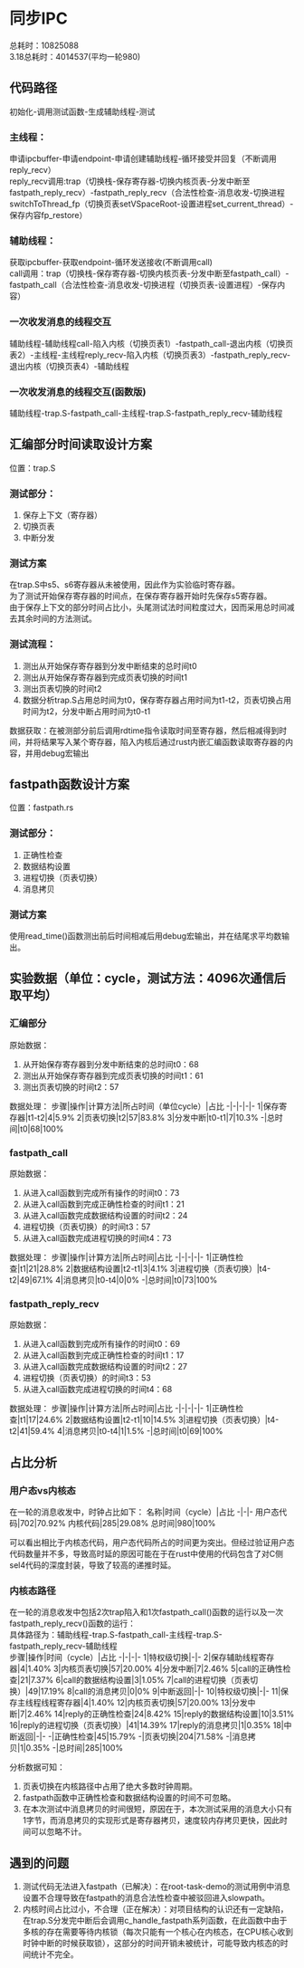# 同步IPC
总耗时：10825088  
3.18总耗时：4014537(平均一轮980)

## 代码路径
初始化-调用测试函数-生成辅助线程-测试  
### 主线程：
申请ipcbuffer-申请endpoint-申请创建辅助线程-循环接受并回复（不断调用reply_recv）  
reply_recv调用:trap（切换栈-保存寄存器-切换内核页表-分发中断至fastpath_reply_recv）-fastpath_reply_recv（合法性检查-消息收发-切换进程switchToThread_fp（切换页表setVSpaceRoot-设置进程set_current_thread）-保存内容fp_restore）
### 辅助线程：
获取ipcbuffer-获取endpoint-循环发送接收(不断调用call)  
call调用：trap（切换栈-保存寄存器-切换内核页表-分发中断至fastpath_call）-fastpath_call（合法性检查-消息收发-切换进程（切换页表-设置进程）-保存内容）
### 一次收发消息的线程交互
辅助线程-辅助线程call-陷入内核（切换页表1）-fastpath_call-退出内核（切换页表2）-主线程-主线程reply_recv-陷入内核（切换页表3）-fastpath_reply_recv-退出内核（切换页表4）-辅助线程
### 一次收发消息的线程交互(函数版)
辅助线程-trap.S-fastpath_call-主线程-trap.S-fastpath_reply_recv-辅助线程
## 汇编部分时间读取设计方案
位置：trap.S  
### 测试部分： 
1. 保存上下文（寄存器）
2. 切换页表
3. 中断分发
### 测试方案
在trap.S中s5、s6寄存器从未被使用，因此作为实验临时寄存器。  
为了测试开始保存寄存器的时间点，在保存寄存器开始时先保存s5寄存器。  
由于保存上下文的部分时间占比小，头尾测试法时间粒度过大，因而采用总时间减去其余时间的方法测试。  
### 测试流程：
1. 测出从开始保存寄存器到分发中断结束的总时间t0
2. 测出从开始保存寄存器到完成页表切换的时间t1
3. 测出页表切换的时间t2
4. 数据分析trap.S占用总时间为t0，保存寄存器占用时间为t1-t2，页表切换占用时间为t2，分发中断占用时间为t0-t1  

数据获取：在被测部分前后调用rdtime指令读取时间至寄存器，然后相减得到时间，并将结果写入某个寄存器，陷入内核后通过rust内嵌汇编函数读取寄存器的内容，并用debug宏输出
## fastpath函数设计方案
位置：fastpath.rs  
### 测试部分： 
1. 正确性检查
2. 数据结构设置
3. 进程切换（页表切换）
4. 消息拷贝
### 测试方案
使用read_time()函数测出前后时间相减后用debug宏输出，并在结尾求平均数输出。
## 实验数据（单位：cycle，测试方法：4096次通信后取平均）
### 汇编部分
原始数据：  
1. 从开始保存寄存器到分发中断结束的总时间t0：68
2. 测出从开始保存寄存器到完成页表切换的时间t1：61
3. 测出页表切换的时间t2：57

数据处理：
步骤|操作|计算方法|所占时间（单位cycle）|占比
-|-|-|-|-
1|保存寄存器|t1-t2|4|5.9%
2|页表切换|t2|57|83.8%
3|分发中断|t0-t1|7|10.3%
-|总时间|t0|68|100%

### fastpath_call
原始数据：  
1. 从进入call函数到完成所有操作的时间t0：73
2. 从进入call函数到完成正确性检查的时间t1：21
3. 从进入call函数完成数据结构设置的时间t2：24
4. 进程切换（页表切换）的时间t3：57
5. 从进入call函数完成进程切换的时间t4：73

数据处理：
步骤|操作|计算方法|所占时间|占比
-|-|-|-|-
1|正确性检查|t1|21|28.8%
2|数据结构设置|t2-t1|3|4.1%
3|进程切换（页表切换）|t4-t2|49|67.1%
4|消息拷贝|t0-t4|0|0%
-|总时间|t0|73|100%

### fastpath_reply_recv
原始数据：  
1. 从进入call函数到完成所有操作的时间t0：69
2. 从进入call函数到完成正确性检查的时间t1：17
3. 从进入call函数完成数据结构设置的时间t2：27
4. 进程切换（页表切换）的时间t3：53
5. 从进入call函数完成进程切换的时间t4：68

数据处理：
步骤|操作|计算方法|所占时间|占比
-|-|-|-|-
1|正确性检查|t1|17|24.6%
2|数据结构设置|t2-t1|10|14.5%
3|进程切换（页表切换）|t4-t2|41|59.4%
4|消息拷贝|t0-t4|1|1.5%
-|总时间|t0|69|100%

## 占比分析
### 用户态vs内核态
在一轮的消息收发中，时钟占比如下：
名称|时间（cycle）|占比
-|-|-
用户态代码|702|70.92%
内核代码|285|29.08%
总时间|980|100%

可以看出相比于内核态代码，用户态代码所占的时间更为突出。但经过验证用户态代码数量并不多，导致高时延的原因可能在于在rust中使用的代码包含了对C侧sel4代码的深度封装，导致了较高的递推时延。
### 内核态路径
在一轮的消息收发中包括2次trap陷入和1次fastpath_call()函数的运行以及一次fastpath_reply_recv()函数的运行：  
具体路径为：辅助线程-trap.S-fastpath_call-主线程-trap.S-fastpath_reply_recv-辅助线程  
步骤|操作|时间（cycle）|占比
-|-|-|-
1|特权级切换|-|-
2|保存辅助线程寄存器|4|1.40%
3|内核页表切换|57|20.00%
4|分发中断|7|2.46%
5|call的正确性检查|21|7.37%
6|call的数据结构设置|3|1.05%
7|call的进程切换（页表切换）|49|17.19%
8|call的消息拷贝|0|0%
9|中断返回|-|-
10|特权级切换|-|-
11|保存主线程线程寄存器|4|1.40%
12|内核页表切换|57|20.00%
13|分发中断|7|2.46%
14|reply的正确性检查|24|8.42%
15|reply的数据结构设置|10|3.51%
16|reply的进程切换（页表切换）|41|14.39%
17|reply的消息拷贝|1|0.35%
18|中断返回|-|-
-|正确性检查|45|15.79%
-|页表切换|204|71.58%
-|消息拷贝|1|0.35%
-|总时间|285|100%

分析数据可知：
1. 页表切换在内核路径中占用了绝大多数时钟周期。
2. fastpath函数中正确性检查和数据结构设置的时间不可忽略。
3. 在本次测试中消息拷贝的时间很短，原因在于，本次测试采用的消息大小只有1字节，而消息拷贝的实现形式是寄存器拷贝，速度较内存拷贝更快，因此时间可以忽略不计。

## 遇到的问题
1. 测试代码无法进入fastpath（已解决）：在root-task-demo的测试用例中消息设置不合理导致在fastpath的消息合法性检查中被驳回进入slowpath。
2. 内核时间占比过小，不合理（正在解决）：对项目结构的认识还有一定缺陷，在trap.S分发完中断后会调用c_handle_fastpath系列函数，在此函数中由于多核的存在需要等待内核锁（每次只能有一个核心在内核态，在CPU核心收到时钟中断的时候获取锁），这部分的时间开销未被统计，可能导致内核态的时间统计不完全。
